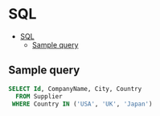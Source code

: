# SQL

<!--ts-->
* [SQL](sql.md#sql)
   * [Sample query](sql.md#sample-query)

<!-- Added by: runner, at: Wed Jul 14 07:11:10 UTC 2021 -->

<!--te-->

## Sample query

```sql
SELECT Id, CompanyName, City, Country
  FROM Supplier
 WHERE Country IN ('USA', 'UK', 'Japan')
```

